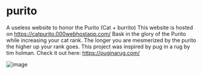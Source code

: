 # purito
A useless website to honor the Purito (Cat + burrito)
This website is hosted on https://catpurito.000webhostapp.com/
Bask in the glory of the Purito while increasing your cat rank.
The longer you are mesmerized by the purito the higher up your rank goes. 
This project was inspired by pug in a rug by tim holman. Check it out here: https://puginarug.com/

![image](https://github.com/aleena340/purito/assets/139448761/80a31677-6d36-4c12-97e8-40e00a7ada5c)
